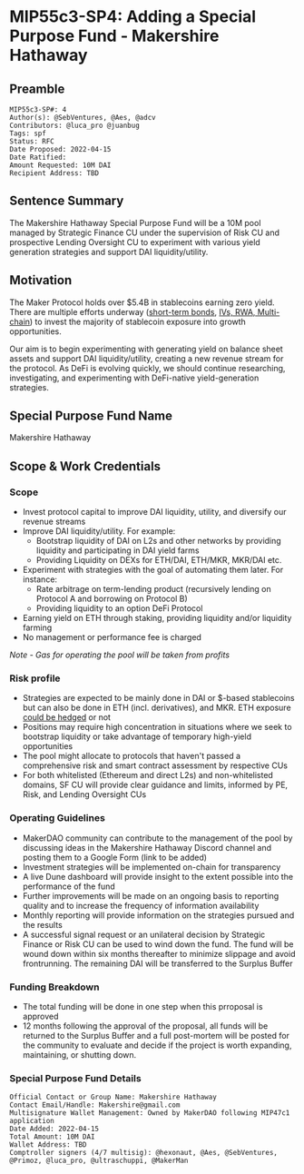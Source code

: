 # MIP55c3-SP4: Adding a Special Purpose Fund - Makershire Hathaway

## Preamble

```
MIP55c3-SP#: 4
Author(s): @SebVentures, @Aes, @adcv
Contributors: @luca_pro @juanbug
Tags: spf
Status: RFC
Date Proposed: 2022-04-15
Date Ratified: 
Amount Requested: 10M DAI
Recipient Address: TBD
```

## Sentence Summary

The Makershire Hathaway Special Purpose Fund will be a 10M pool managed by Strategic Finance CU under the supervision of Risk CU and prospective Lending Oversight CU to experiment with various yield generation strategies and support DAI liquidity/utility. 

## Motivation

The Maker Protocol holds over $5.4B in stablecoins earning zero yield. There are multiple efforts underway ([short-term bonds](https://forum.makerdao.com/t/mip13c3-sp12-declaration-of-intent-invest-in-short-term-bonds/13084), [IVs, RWA, Multi-chain](https://forum.makerdao.com/t/maker-growth-strategy-we-must-act-now/14501)) to invest the majority of stablecoin exposure into growth opportunities.

Our aim is to begin experimenting with generating yield on balance sheet assets and support DAI liquidity/utility, creating a new revenue stream for the protocol. As DeFi is evolving quickly, we should continue researching, investigating, and experimenting with DeFi-native yield-generation strategies.

## Special Purpose Fund Name

Makershire Hathaway

## Scope & Work Credentials

### Scope 

* Invest protocol capital to improve DAI liquidity, utility, and diversify our revenue streams
* Improve DAI liquidity/utility. For example:
    * Bootstrap liquidity of DAI on L2s and other networks by providing liquidity and participating in DAI yield farms
    * Providing Liquidity on DEXs for ETH/DAI, ETH/MKR, MKR/DAI etc.
* Experiment with strategies with the goal of automating them later. For instance:
    * Rate arbitrage on term-lending product (recursively lending on Protocol A and borrowing on Protocol B)
    * Providing liquidity to an option DeFi Protocol
* Earning yield on ETH through staking, providing liquidity and/or liquidity farming
* No management or performance fee is charged

*Note - Gas for operating the pool will be taken from profits*

### Risk profile

* Strategies are expected to be mainly done in DAI or $-based stablecoins but can also be done in ETH (incl. derivatives), and MKR. ETH exposure [could be hedged](https://forum.makerdao.com/t/balance-sheet-manipulation-how-to-yield-farm-safely-on-uniswap/5722) or not
* Positions may require high concentration in situations where we seek to bootstrap liquidity or take advantage of temporary high-yield opportunities
* The pool might allocate to protocols that haven't passed a comprehensive risk and smart contract assessment by respective CUs
* For both whitelisted (Ethereum and direct L2s) and non-whitelisted domains, SF CU will provide clear guidance and limits, informed by PE, Risk, and Lending Oversight CUs

### Operating Guidelines

* MakerDAO community can contribute to the management of the pool by discussing ideas in the Makershire Hathaway Discord channel and posting them to a Google Form (link to be added)
* Investment strategies will be implemented on-chain for transparency
* A live Dune dashboard will provide insight to the extent possible into the performance of the fund
* Further improvements will be made on an ongoing basis to reporting quality and to increase the frequency of information availability
* Monthly reporting will provide information on the strategies pursued and the results
* A successful signal request or an unilateral decision by Strategic Finance or Risk CU can be used to wind down the fund. The fund will be wound down within six months thereafter to minimize slippage and avoid frontrunning. The remaining DAI will be transferred to the Surplus Buffer


### Funding Breakdown

* The total funding will be done in one step when this prroposal is approved
* 12 months following the approval of the proposal, all funds will be returned to the Surplus Buffer and a full post-mortem will be posted for the community to evaluate and decide if the project is worth expanding, maintaining, or shutting down.

### Special Purpose Fund Details

```
Official Contact or Group Name: Makershire Hathaway
Contact Email/Handle: Makershire@gmail.com
Multisignature Wallet Management: Owned by MakerDAO following MIP47c1 application
Date Added: 2022-04-15
Total Amount: 10M DAI
Wallet Address: TBD
Comptroller signers (4/7 multisig): @hexonaut, @Aes, @SebVentures, @Primoz, @luca_pro, @ultraschuppi, @MakerMan
```
